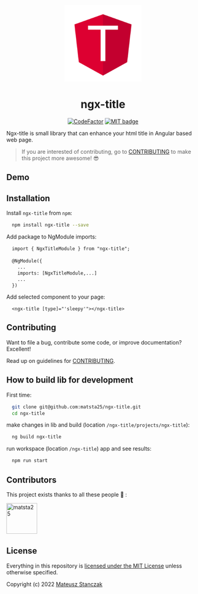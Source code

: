 <a href="https://github.com/matsta25/ngx-title">
<div align="center">
<img class="mx-auto center-block d-block" src="https://raw.githubusercontent.com/matsta25/ngx-title/main/ngx-title.png?sanitize=true" alt="ngx-title" width="200" height="200">
</div>
</a>

<h1 align="center">ngx-title</h1>

<p align="center">
  <a href="https://www.codefactor.io/repository/github/matsta25/ngx-title"><img src="https://www.codefactor.io/repository/github/matsta25/ngx-title/badge" alt="CodeFactor" /></a>    
  <a href="https://opensource.org/licenses/MIT"><img src="http://img.shields.io/badge/license-MIT-brightgreen.svg" alt="MIT badge"/></a>
</p>

Ngx-title is small library that can enhance your html title in Angular based web page.

> If you are interested of contributing, go to [CONTRIBUTING](https://github.com/matsta25/angular-starter-app/blob/master/CONTRIBUTING.md) to make this project more awesome! :sunglasses:

## Demo



## Installation

Install `ngx-title` from `npm`:

```bash
  npm install ngx-title --save
```

Add package to NgModule imports:
```
  import { NgxTitleModule } from "ngx-title";
  
  @NgModule({
    ...
    imports: [NgxTitleModule,...]
    ...
  })
```

Add selected component to your page:
```
  <ngx-title [type]="'sleepy'"></ngx-title>
```

## Contributing

Want to file a bug, contribute some code, or improve documentation? Excellent!

Read up on guidelines for [CONTRIBUTING](https://github.com/matsta25/ngx-title/blob/main/CONTRIBUTING.md).

## How to build lib for development

First time:

```bash
  git clone git@github.com:matsta25/ngx-title.git
  cd ngx-title
```

make changes in lib and build (location `/ngx-title/projects/ngx-title`):

```bash
  ng build ngx-title
```

run workspace (location `/ngx-title`) app and see results:

```bash
  npm run start
```

## Contributors

This project exists thanks to all these people :muscle: :

[//]: contributor-faces

<a href="https://github.com/matsta25"><img src="https://avatars2.githubusercontent.com/u/32844571?v=4" title="matsta25" width="80" height="80"></a>

## License

Everything in this repository is [licensed under the MIT License][license] unless otherwise specified.

Copyright (c) 2022 [Mateusz Stanczak]

[license]: https://github.com/matsta25/ngx-title/blob/main/LICENSE
[Mateusz Stanczak]: https://github.com/matsta25

<!---
BUILD lib
  in ngx-title-workspace/projects/ngx-title run ng build ngx-title
Publish lib
  in ngx-title-workspace/dist/ngx-title run npm publis

TODO:
docs like - https://www.npmjs.com/package/ngx-bootstrap
version 1.0.0 and post on reddit
change worksprace to ngx-title
-->
